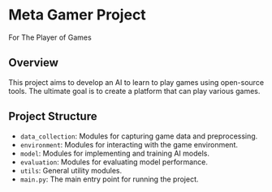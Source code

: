 # Meta Gamer Project
For The Player of Games

## Overview

This project aims to develop an AI to learn to play games using open-source tools. The ultimate goal is to create a platform that can play various games.

## Project Structure

- `data_collection`: Modules for capturing game data and preprocessing.
- `environment`: Modules for interacting with the game environment.
- `model`: Modules for implementing and training AI models.
- `evaluation`: Modules for evaluating model performance.
- `utils`: General utility modules.
- `main.py`: The main entry point for running the project.
